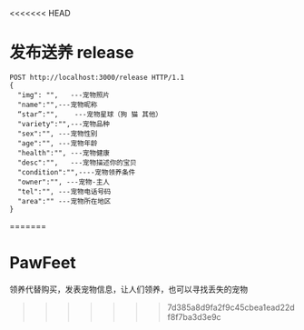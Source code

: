 <<<<<<< HEAD
# 发布送养 release
```http
POST http://localhost:3000/release HTTP/1.1
{
  "img": "",   ---宠物照片
  "name":"",---宠物昵称
  “star”:"",    ---宠物星球（狗 猫 其他）
  "variety":"",---宠物品种
  "sex":"", ---宠物性别
  "age":"", ---宠物年龄
  "health":"", ---宠物健康
  "desc":"",   ---宠物描述你的宝贝
  "condition":"",----宠物领养条件
  "owner":"", ---宠物-主人
  "tel":"", ---宠物电话号码
  "area":"" ---宠物所在地区
}
```
=======
# PawFeet
领养代替购买，发表宠物信息，让人们领养，也可以寻找丢失的宠物
>>>>>>> 7d385a8d9fa2f9c45cbea1ead22df8f7ba3d3e9c
